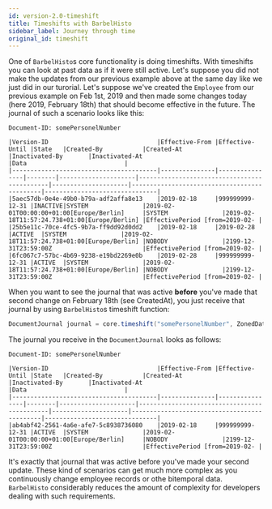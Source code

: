 ```yaml
---
id: version-2.0-timeshift
title: Timeshifts with BarbelHisto
sidebar_label: Journey through time
original_id: timeshift
---
```

One of `BarbelHisto`s core functionality is doing timeshifts. With timeshifts you can look at past data as if it were still active. Let's suppose you did not make the updates from our previous example above at the same day like we just did in our turorial. Let's suppose we've created the `Employee` from our previous example on Feb 1st, 2019 and then made some changes today (here 2019, February 18th) that should become effective in the future. The journal of such a scenario looks like this:
```
Document-ID: somePersonelNumber

|Version-ID                              |Effective-From |Effective-Until |State   |Created-By           |Created-At                                   |Inactivated-By       |Inactivated-At                               |Data                           |
|----------------------------------------|---------------|----------------|--------|---------------------|---------------------------------------------|---------------------|---------------------------------------------|-------------------------------|
|5aec57db-0e4e-49b0-b79a-adf2affa8e13    |2019-02-18     |999999999-12-31 |INACTIVE|SYSTEM               |2019-02-01T00:00:00+01:00[Europe/Berlin]     |SYSTEM               |2019-02-18T11:57:24.738+01:00[Europe/Berlin] |EffectivePeriod [from=2019-02- |
|25b5e11c-70ce-4fc5-9b7a-ff9dd92d0dd2    |2019-02-18     |2019-02-28      |ACTIVE  |SYSTEM               |2019-02-18T11:57:24.738+01:00[Europe/Berlin] |NOBODY               |2199-12-31T23:59:00Z                         |EffectivePeriod [from=2019-02- |
|6fc067c7-57bc-4b69-9238-e19bd2269e0b    |2019-02-28     |999999999-12-31 |ACTIVE  |SYSTEM               |2019-02-18T11:57:24.738+01:00[Europe/Berlin] |NOBODY               |2199-12-31T23:59:00Z                         |EffectivePeriod [from=2019-02- |
``` 
When you want to see the journal that was active **before** you've made that second change on February 18th (see CreatedAt), you just receive that journal by using `BarbelHisto`s timeshift function:
```java
DocumentJournal journal = core.timeshift("somePersonelNumber", ZonedDateTime.parse("2019-02-17T00:00:00Z")); // yesterday in our scenarion was 2019, Febuary 17th
```
The journal you receive in the `DocumentJournal` looks as follows:
``` 
Document-ID: somePersonelNumber

|Version-ID                              |Effective-From |Effective-Until |State   |Created-By           |Created-At                                   |Inactivated-By       |Inactivated-At                               |Data                           |
|----------------------------------------|---------------|----------------|--------|---------------------|---------------------------------------------|---------------------|---------------------------------------------|-------------------------------|
|ab4abf42-2561-4a6e-afe7-5c8938736080    |2019-02-18     |999999999-12-31 |ACTIVE  |SYSTEM               |2019-02-01T00:00:00+01:00[Europe/Berlin]     |NOBODY               |2199-12-31T23:59:00Z                         |EffectivePeriod [from=2019-02- |
```
It's exactly that journal that was active before you've made your second update. These kind of scenarios can get much more complex as you continuously change employee records or othe bitemporal data. `BarbelHisto` considerably reduces the amount of complexity for developers dealing with such requirements.

